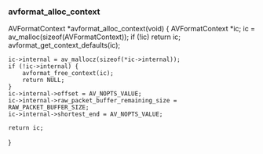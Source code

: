 ### avformat_alloc_context
AVFormatContext *avformat_alloc_context(void)
{
    AVFormatContext *ic;
    ic = av_malloc(sizeof(AVFormatContext));
    if (!ic) return ic;
    avformat_get_context_defaults(ic);

    ic->internal = av_mallocz(sizeof(*ic->internal));
    if (!ic->internal) {
        avformat_free_context(ic);
        return NULL;
    }
    ic->internal->offset = AV_NOPTS_VALUE;
    ic->internal->raw_packet_buffer_remaining_size = RAW_PACKET_BUFFER_SIZE;
    ic->internal->shortest_end = AV_NOPTS_VALUE;

    return ic;
}

